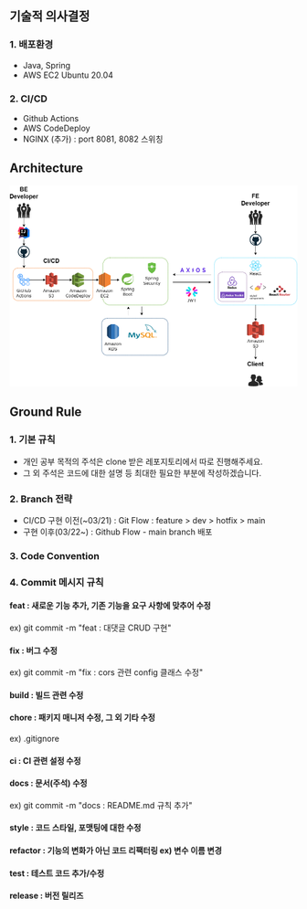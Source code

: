 ## 기술적 의사결정

### 1. 배포환경
 - Java, Spring
 - AWS EC2 Ubuntu 20.04
 
### 2. CI/CD
 
 - Github Actions
 - AWS CodeDeploy
 - NGINX (추가) : port 8081, 8082 스위칭

## Architecture

![football-architecture.drawio.png](football-architecture.drawio.png)

## Ground Rule

### 1. 기본 규칙

 - 개인 공부 목적의 주석은 clone 받은 레포지토리에서 따로 진행해주세요.
 - 그 외 주석은 코드에 대한 설명 등 최대한 필요한 부분에 작성하겠습니다.

### 2. Branch 전략

 - CI/CD 구현 이전(~03/21) : Git Flow : feature > dev > hotfix > main
 - 구현 이후(03/22~) : Github Flow - main branch 배포

### 3. Code Convention

### 4. Commit 메시지 규칙
#### feat : 새로운 기능 추가, 기존 기능을 요구 사항에 맞추어 수정
ex) git commit -m "feat : 대댓글 CRUD 구현"
#### fix : 버그 수정
ex) git commit -m "fix : cors 관련 config 클래스 수정"
#### build : 빌드 관련 수정

#### chore : 패키지 매니저 수정, 그 외 기타 수정 
ex) .gitignore 

#### ci : CI 관련 설정 수정

#### docs : 문서(주석) 수정
ex) git commit -m "docs : README.md 규칙 추가" 
#### style : 코드 스타일, 포맷팅에 대한 수정

#### refactor : 기능의 변화가 아닌 코드 리팩터링 ex) 변수 이름 변경

#### test : 테스트 코드 추가/수정

#### release : 버전 릴리즈

